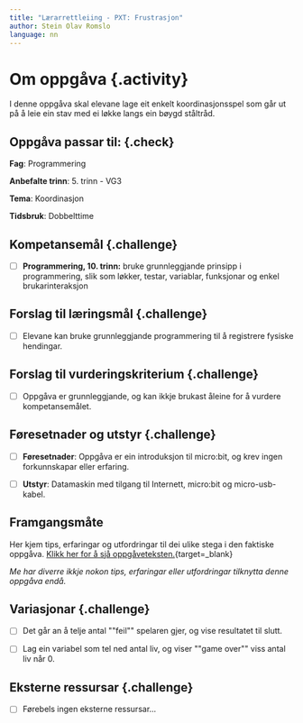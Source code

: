 ```yaml
---
title: "Lærarrettleiing - PXT: Frustrasjon"
author: Stein Olav Romslo
language: nn
---
```



# Om oppgåva {.activity}

I denne oppgåva skal elevane lage eit enkelt koordinasjonsspel som går ut på å
leie ein stav med ei løkke langs ein bøygd ståltråd.

## Oppgåva passar til: {.check}

__Fag__: Programmering

__Anbefalte trinn__: 5. trinn - VG3

__Tema__: Koordinasjon

__Tidsbruk__: Dobbelttime

## Kompetansemål {.challenge}

- [ ] __Programmering, 10. trinn:__ bruke grunnleggjande prinsipp i
  programmering, slik som løkker, testar, variablar, funksjonar og enkel
  brukarinteraksjon

## Forslag til læringsmål {.challenge}

- [ ] Elevane kan bruke grunnleggjande programmering til å registrere fysiske
  hendingar.

## Forslag til vurderingskriterium {.challenge}

- [ ] Oppgåva er grunnleggjande, og kan ikkje brukast åleine for å vurdere
  kompetansemålet.

## Føresetnader og utstyr {.challenge}

- [ ] __Føresetnader__: Oppgåva er ein introduksjon til micro:bit, og krev
  ingen forkunnskapar eller erfaring.

- [ ] __Utstyr__: Datamaskin med tilgang til Internett, micro:bit og
  micro-usb-kabel.

## Framgangsmåte

Her kjem tips, erfaringar og utfordringar til dei ulike stega i den faktiske
oppgåva. [Klikk her for å sjå
oppgåveteksten.](../pxt_frustrasjon/frustrasjon_nn.html){target=_blank}

_Me har diverre ikkje nokon tips, erfaringar eller utfordringar tilknytta denne
oppgåva endå._

## Variasjonar {.challenge}

- [ ] Det går an å telje antal ""feil"" spelaren gjer, og vise resultatet til
  slutt.

- [ ] Lag ein variabel som tel ned antal liv, og viser ""game over"" viss antal
  liv når 0.

## Eksterne ressursar {.challenge}

- [ ] Førebels ingen eksterne ressursar...
